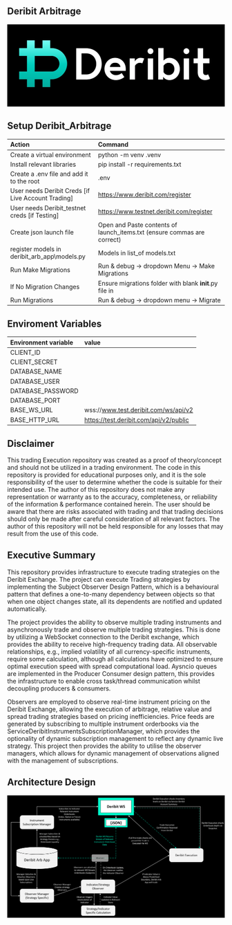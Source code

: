 
## **Deribit Arbitrage**
![Deribit_logo](deribit_logo.png)


## Setup Deribit_Arbitrage

|Action|Command
| :-| :-
|Create a virtual environment| python -m venv .venv
|Install relevant libraries | pip install -r requirements.txt|
|Create a .env file and add it to the root | .env
|User needs Deribit Creds [if Live Account Trading]| https://www.deribit.com/register|
|User needs Deribit_testnet creds [if Testing] | https://www.testnet.deribit.com/register|
|Create json launch file| Open and Paste contents of launch_items.txt (ensure commas are correct)|
|register models in  deribit_arb_app\models.py | Models in list_of models.txt|
|Run Make Migrations|Run & debug -> dropdown Menu -> Make Migrations |
|If  No Migration Changes |Ensure migrations folder with blank __init__.py file in |
|Run Migrations|Run & debug -> dropdown menu -> Migrate|


## Enviroment Variables

|Environment variable|value|
| :-| :-
|CLIENT_ID|
|CLIENT_SECRET|
|DATABASE_NAME|
|DATABASE_USER|
|DATABASE_PASSWORD|
|DATABASE_PORT|
|BASE_WS_URL|wss://www.test.deribit.com/ws/api/v2 |
|BASE_HTTP_URL|https://test.deribit.com/api/v2/public |


## Disclaimer
This trading Execution repository was created as a proof of theory/concept and should not be utilized in a trading environment. The code in this repository is provided for educational purposes only, and it is the sole responsibility of the user to determine whether the code is suitable for their intended use. The author of this repository does not make any representation or warranty as to the accuracy, completeness, or reliability of the information & performance contained herein. The user should be aware that there are risks associated with trading and that trading decisions should only be made after careful consideration of all relevant factors. The author of this repository will not be held responsible for any losses that may result from the use of this code.


## Executive Summary
This repository provides infrastructure to execute trading strategies on the Deribit Exchange. The project can execute Trading strategies by implementing the Subject Observer Design Pattern, which is a behavioural pattern that defines a one-to-many dependency between objects so that when one object changes state, all its dependents are notified and updated automatically. 

The project provides the ability to observe multiple trading instruments and asynchronously trade and observe multiple trading strategies. This is done by utilizing a WebSocket connection to the Deribit exchange, which provides the ability to receive high-frequency trading data. All observable relationships, e.g., implied volatility of all currency-specific instruments, require some calculation, although all calculations have optimized to ensure optimal execution speed with spread computational load. Aysncio queues are implemented in the Producer Consumer design pattern, this provides the infrastructure to enable cross task/thread communication whilst decoupling producers & consumers.

Observers are employed to observe real-time instrument pricing on the Deribit Exchange, allowing the execution of arbitrage, relative value and spread trading strategies based on pricing inefficiencies. Price feeds are generated by subscribing to multiple instrument orderbooks via the ServiceDeribitInstrumentsSubscriptionManager, which provides the optionality of dynamic subscription management to reflect any dynamic live strategy. This project then provides the ability to utilise the observer managers, which allows for dynamic management of observations aligned with the management of subscriptions. 

## Architecture Design
![Deribit_logo](app_architecture.png)

  
